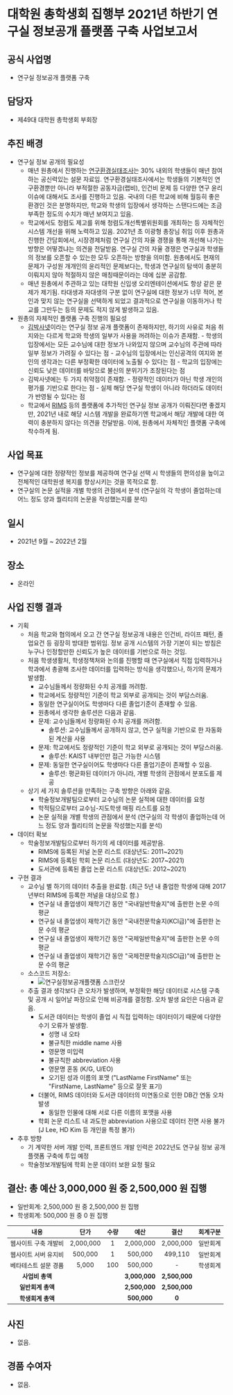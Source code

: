 대학원 총학생회 집행부 2021년 하반기 연구실 정보공개 플랫폼 구축 사업보고서
===

## 공식 사업명
- 연구실 정보공개 플랫폼 구축 

## 담당자
- 제49대 대학원 총학생회 부회장 

## 추진 배경
- 연구실 정보 공개의 필요성
    - 매년 원총에서 진행하는 [연구환경실태조사](https://gsa.kaist.ac.kr/regular_survey)는 30% 내외의 학생들이 매년 참여하는 공신력있는 설문 자료임. 연구환경실태조사에서는 학생들의 기본적인 연구환경뿐만 아니라 부적절한 공동자금(랩비), 인건비 문제 등 다양한 연구 윤리 이슈에 대해서도 조사를 진행하고 있음. 국내의 다른 학교에 비해 월등히 좋은 환경인 것은 분명하지만, 학교와 학생의 입장에서 생각하는 스탠다드에는 조금 부족한 정도의 수치가 매년 보여지고 있음. 
    - 학교에서도 청렴도 제고를 위해 청렴도개선특별위원회를 개최하는 등 자체적인 시스템 개선을 위해 노력하고 있음. 2021년 초 이광형 총장님 취임 이후 원총과 진행한 간담회에서, 시장경제처럼 연구실 간의 자율 경쟁을 통해 개선해 나가는 방향은 어떻겠냐는 의견을 전달받음. 연구실 간의 자율 경쟁은 연구실과 학생들의 정보를 오픈할 수 있는한 모두 오픈하는 방향을 의미함. 원총에서도 현재의 문제가 구성원 개개인의 윤리적인 문제보다는, 학생과 연구실의 탐색이 충분히 이뤄지지 않아 적절하지 않은 매칭때문이라는 데에 십분 공감함. 
    - 매년 원총에서 주관하고 있는 대학원 신입생 오리엔테이션에서도 항상 같은 문제가 제기됨. 타대생과 자대생의 구분 없이 연구실에 대한 정보가 너무 적어, 본인과 맞지 않는 연구실을 선택하게 되었고 결과적으로 연구실을 이동하거나 학교를 그만두는 등의 문제도 적지 않게 발생하고 있음. 
- 원총의 자체적인 플랫폼 구축 진행의 필요성
    - [김박사넷](https://phdkim.net/)이라는 연구실 정보 공개 플랫폼이 존재하지만, 하기의 사유로 처음 취지와는 다르게 학교와 학생의 일부가 사용을 꺼려하는 이슈가 존재함. 
            - 학생의 입장에서는 모든 교수님에 대한 정보가 나와있지 않으며 교수님의 주관에 따라 일부 정보가 가려질 수 있다는 점
            - 교수님의 입장에서는 인신공격의 여지와 본인의 생각과는 다른 부정확한 데이터에 노출될 수 있다는 점
            - 학교의 입장에는 신뢰도 낮은 데이터를 바탕으로 불신의 분위기가 조장된다는 점
    - 김박사넷에는 두 가지 취약점이 존재함.
            - 정량적인 데이터가 아닌 학생 개인의 평가를 기반으로 한다는 점
            - 실제 해당 연구실 학생이 아니라 하더라도 데이터가 반영될 수 있다는 점
    - 학교에서 [RIMS](https://rims.kaist.ac.kr) 등의 플랫폼에 추가적인 연구실 정보 공개가 이뤄진다면 좋겠지만, 2021년 내로 해당 시스템 개발을 완료하기엔 학교에서 해당 개발에 대한 여력이 충분하지 않다는 의견을 전달받음. 이에, 원총에서 자체적인 플랫폼 구축에 착수하게 됨.

## 사업 목표
- 연구실에 대한 정량적인 정보를 제공하여 연구실 선택 시 학생들의 편의성을 높이고 전체적인 대학원생 복지를 향상시키는 것을 목적으로 함. 
- 연구실의 논문 실적을 개별 학생의 관점에서 분석 (연구실의 각 학생이 졸업하는데 어느 정도 양과 퀄리티의 논문을 작성했는지를 분석) 

## 일시
- 2021년 9월 ~ 2022년 2월 

## 장소
- 온라인 

## 사업 진행 결과
- 기획
    - 처음 학교와 협의에서 오고 간 연구실 정보공개 내용은 인건비, 라이프 패턴, 졸업요건 등 굉장히 방대한 범위임. 정보 공개 시스템의 가장 기본이 되는 방침은 누구나 인정할만한 신뢰도가 높은 데이터를 기반으로 하는 것임.
    - 처음 학생생활처, 학생정책처와 논의를 진행할 때 연구실에서 직접 입력하거나 학과에서 총괄해 조사한 데이터를 입력하는 방식을 생각했으나, 하기의 문제가 발생함.
        - 교수님들께서 정량화된 수치 공개를 꺼려함.
        - 학교에서도 정량적인 기준이 학교 외부로 공개되는 것이 부담스러움.
        - 동일한 연구실이어도 학생마다 다른 졸업기준이 존재할 수 있음.
        - 원총에서 생각한 솔루션은 다음과 같음.
        - 문제: 교수님들께서 정량화된 수치 공개를 꺼려함.
            - 솔루션: 교수님들께서 공개하지 않고, 연구 실적을 기반으로 한 자동화된 계산을 사용
        - 문제: 학교에서도 정량적인 기준이 학교 외부로 공개되는 것이 부담스러움.
            - 솔루션: KAIST 내부인만 접근 가능한 시스템
        - 문제: 동일한 연구실이어도 학생마다 다른 졸업기준이 존재할 수 있음.
            - 솔루션: 평균화된 데이터가 아니라, 개별 학생의 관점에서 분포도를 제공
    - 상기 세 가지 솔루션을 만족하는 구축 방향은 아래와 같음.
        - 학술정보개발팀으로부터 교수님의 논문 실적에 대한 데이터를 요청
        - 학적팀으로부터 교수님-지도학생 매핑 리스트를 요청
        - 논문 실적을 개별 학생의 관점에서 분석 (연구실의 각 학생이 졸업하는데 어느 정도 양과 퀄리티의 논문을 작성했는지를 분석)
- 데이터 확보 
    - 학술정보개발팀으로부터 하기의 세 데이터를 제공받음.
        - RIMS에 등록된 저널 논문 리스트 (대상년도: 2011~2021)
        - RIMS에 등록된 학회 논문 리스트 (대상년도: 2017~2021)
        - 도서관에 등록된 졸업 논문 리스트 (대상년도: 2012~2021)
- 구현 결과
    - 교수님 별 하기의 데이터 추출을 완료함. (최근 5년 내 졸업한 학생에 대해 2017년부터 RIMS에 등록한 저널을 대상으로 함.)
        - 연구실 내 졸업생이 재학기간 동안 "국내일반학술지"에 출판한 논문 수의 평균
        - 연구실 내 졸업생이 재학기간 동안 "국내전문학술지(KCI급)"에 출판한 논문 수의 평균
        - 연구실 내 졸업생이 재학기간 동안 "국제일반학술지"에 출판한 논문 수의 평균
        - 연구실 내 졸업생이 재학기간 동안 "국제전문학술지(SCI급)"에 출판한 논문 수의 평균
    - 소스코드 저장소:
        - ![연구실정보공개플랫폼 스크린샷](../../resources/연구실정보공개플랫폼_스크린샷.png)  
    - 추출 결과 생각보다 큰 오차가 발생하며, 부정확한 해당 데이터로 시스템 구축 및 공개 시 일어날 파장으로 인해 비공개를 결정함. 오차 발생 요인은 다음과 같음.
        - 도서관 데이터는 학생이 졸업 시 직접 입력하는 데이터이기 때문에 다양한 수기 오류가 발생함.
            - 성명 내 오타
            - 불규칙한 middle name 사용
            - 영문명 미입력
            - 불규칙한 abbreviation 사용
            - 영문명 혼동 (K/G, U/EO)
            - 오기된 성과 이름의 포맷 ("LastName FirstName" 또는 "FirstName, LastName" 등으로 잘못 표기)
        - 더불어, RIMS 데이터와 도서관 데이터의 미연동으로 인한 DB간 연동 오차 발생
            - 동일한 인물에 대해 서로 다른 이름의 포맷을 사용
        - 학회 논문 리스트 내 과도한 abbreviation 사용으로 데이터 전면 사용 불가 (J Lee, HD Kim 등 개인을 특정 불가)
- 추후 방향
    - 기 계약한 서버 개발 인력, 프론트엔드 개발 인력은 2022년도 연구실 정보 공개 플랫폼 구축에 투입 예정
    - 학술정보개발팀에 학회 논문 데이터 보완 요청 필요

## 결산: 총 예산 3,000,000 원 중 2,500,000 원 집행
- 일반회계: 2,500,000 원 중 2,500,000 원 집행
- 학생회계: 500,000 원 중 0 원 집행 

| **내용** | **단가** | **수량** | **예산** | **결산** | **회계구분** |
|:---:|:---:|:---:|:---:|:---:|:---:|
| 웹사이트 구축 개발비 | 2,000,000 | 1 | 2,000,000 | 2,000,000 | 일반회계 | 
| 웹사이트 서버 유지비 | 500,000 | 1 | 500,000 | 499,110 | 일반회계 | 
| 베타테스트 설문 경품 | 5,000 | 100 | 500,000 | - | 학생회계 | 
| **사업비 총액** |  |  | **3,000,000** | **2,500,000** |  |
| **일반회계 총액** |  |  | **2,500,000** | **2,500,000** |  |
| **학생회계 총액** |  |  | **500,000** | **0** |  |

## 사진
- 없음. 

## 경품 수여자
- 없음.
